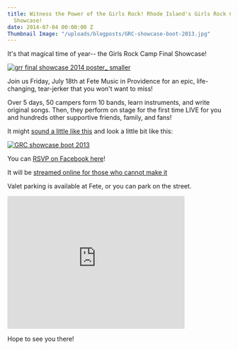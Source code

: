 ```yaml
---
title: Witness the Power of the Girls Rock! Rhode Island's Girls Rock Camp 2014 Final
  Showcase!
date: 2014-07-04 00:00:00 Z
Thumbnail Image: "/uploads/blogposts/GRC-showcase-boot-2013.jpg"
---
```


It's that magical time of year-- the Girls Rock Camp Final Showcase!

[![grr final showcase 2014 poster_ smaller](/uploads/blogposts/grr-final-showcase-2014-poster_-smaller-662x1024.jpg)](http://girlsrockri.org/wp-content/uploads/2014/07/grr-final-showcase-2014-poster_-smaller.jpg)

Join us Friday, July 18th at Fete Music in Providence for an epic, life-changing, tear-jerker that you won't want to miss!

Over 5 days, 50 campers form 10 bands, learn instruments, and write original songs. Then, they perform on stage for the first time LIVE for you and hundreds other supportive friends, family, and fans!

It might [sound a little like this](http://bit.ly/16dJluP) and look a little bit like this:

[![GRC showcase boot 2013](/uploads/blogposts/GRC-showcase-boot-2013-1024x680.jpg)](http://girlsrockri.org/wp-content/uploads/2014/07/GRC-showcase-boot-2013.jpg)

You can [RSVP on Facebook here](https://www.facebook.com/events/646750415393066/)!

It will be [streamed online for those who cannot make it](http://girlsrockri.org/the-2014-showcase-online-at-livestream/ "The 2014 Showcase online at Livestream")

Valet parking is available at Fete, or you can park on the street.

<iframe style="border: 0;" src="https://www.google.com/maps/embed?pb=!1m14!1m8!1m3!1d5947.146662338735!2d-71.44339!3d41.815951!3m2!1i1024!2i768!4f13.1!3m3!1m2!1s0x0%3A0x732debd6bf7db02b!2zRsOqdGU!5e0!3m2!1sen!2sus!4v1404502581772" height="300" width="400" frameborder="0"></iframe>

Hope to see you there!
